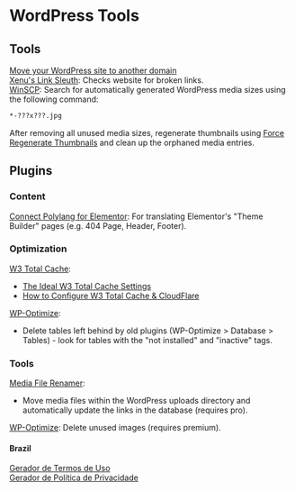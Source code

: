 # WordPress Tools

## Tools

[Move your WordPress site to another domain](https://help.one.com/hc/en-us/articles/115005585969-Move-your-WordPress-site-to-another-domain)\
[Xenu's Link Sleuth](https://home.snafu.de/tilman/xenulink.html): Checks website for broken links.\
[WinSCP](https://winscp.net): Search for automatically generated WordPress media sizes using the following command:

```.sh
*-???x???.jpg
```

After removing all unused media sizes, regenerate thumbnails using [Force Regenerate Thumbnails](https://wordpress.org/plugins/force-regenerate-thumbnails/) and clean up the orphaned media entries.


## Plugins

### Content

[Connect Polylang for Elementor](https://wordpress.org/plugins/connect-polylang-elementor/): For translating Elementor's "Theme Builder" pages (e.g. 404 Page, Header, Footer).


### Optimization

[W3 Total Cache](https://wordpress.org/plugins/w3-total-cache/):
- [The Ideal W3 Total Cache Settings](https://onlinemediamasters.com/w3-total-cache-settings/)
- [How to Configure W3 Total Cache & CloudFlare](https://www.thewebmaster.com/guide-to-w3-total-cache-settings-with-cloudflare/)

[WP-Optimize](https://wordpress.org/plugins/wp-optimize/):
- Delete tables left behind by old plugins (WP-Optimize > Database > Tables) - look for tables with the "not installed" and "inactive" tags.


### Tools

[Media File Renamer](https://wordpress.org/plugins/media-file-renamer/):
- Move media files within the WordPress uploads directory and automatically update the links in the database (requires pro).

[WP-Optimize](https://wordpress.org/plugins/wp-optimize/): Delete unused images (requires premium).

#### Brazil
[Gerador de Termos de Uso](https://www.nuvemshop.com.br/ferramentas/gerador-termos-de-uso)\
[Gerador de Política de Privacidade](https://www.nuvemshop.com.br/ferramentas/gerador-politica-de-privacidade)
